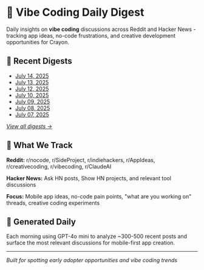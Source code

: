 # 🎨 Vibe Coding Daily Digest

Daily insights on **vibe coding** discussions across Reddit and Hacker News - tracking app ideas, no-code frustrations, and creative development opportunities for Crayon.

## 📅 Recent Digests

- [July 14, 2025](digests/vibe-digest-2025-07-14.md)
- [July 13, 2025](digests/vibe-digest-2025-07-13.md)
- [July 12, 2025](digests/vibe-digest-2025-07-12.md)
- [July 10, 2025](digests/vibe-digest-2025-07-10.md)
- [July 09, 2025](digests/vibe-digest-2025-07-09.md)
- [July 08, 2025](digests/vibe-digest-2025-07-08.md)
- [July 07, 2025](digests/vibe-digest-2025-07-07.md)

*[View all digests →](digests/README.md)*
## 🎯 What We Track

**Reddit:** r/nocode, r/SideProject, r/indiehackers, r/AppIdeas, r/creativecoding, r/vibecoding, r/ClaudeAI

**Hacker News:** Ask HN posts, Show HN projects, and relevant tool discussions

**Focus:** Mobile app ideas, no-code pain points, "what are you working on" threads, creative coding experiments

## 🤖 Generated Daily

Each morning using GPT-4o mini to analyze ~300-500 recent posts and surface the most relevant discussions for mobile-first app creation.

---

*Built for spotting early adopter opportunities and vibe coding trends*